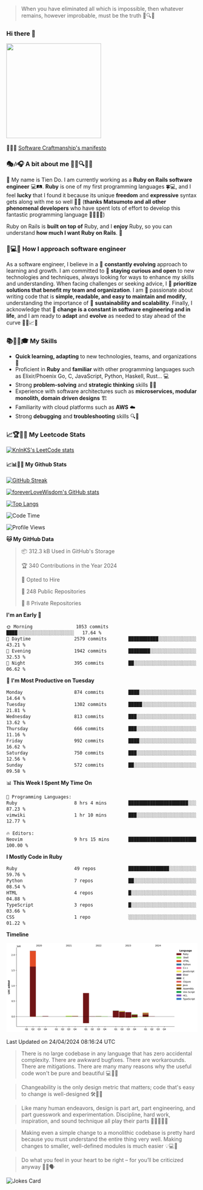 > When you have eliminated all which is impossible, then whatever remains, however improbable, must be the truth 🤔🔍💡
### Hi there 👋

<!--
**foreverLoveWisdom/foreverLoveWisdom** is a ✨ _special_ ✨ repository because its `README.md` (this file) appears on your GitHub profile.

Here are some ideas to get you started:

- 🔭 I’m currently working on ...
- 🌱 I’m currently learning ...
- 👯 I’m looking to collaborate on ...
- 🤔 I’m looking for help with ...
- 💬 Ask me about ...
- 📫 How to reach me: ...
- 😄 Pronouns: ...
- ⚡ Fun fact: ...
-->

<img src="https://codecondo.com/wp-content/uploads/2017/09/railslogo.png" width="250" height="250">

 📜🔨🌟 [Software Craftmanship's manifesto](http://manifesto.softwarecraftsmanship.org/)

### 🎭🎶🎧 A bit about me 🕵️‍♀️🔍🕵️‍♂️
👋 My name is Tien Do. I am currently working as a **Ruby on Rails software engineer** 💻🛤️. **Ruby** is one of my first programming languages 🍀💻, and I feel **lucky** that I found it because its unique **freedom** and **expressive** syntax gets along with me so well 🤗💬 (**thanks Matsumoto and all other phenomenal developers** who have spent lots of effort to develop this fantastic programming language 🙏👨‍💻🌟)

Ruby on Rails is **built on top of** Ruby, and I **enjoy** Ruby, so you can understand **how much I want Ruby on Rails**. 🤩

### 🤔💻🔨 How I approach software engineer
As a software engineer, I believe in a 🔄 **constantly evolving** approach to learning and growth. I am committed to 🤔 **staying curious and open** to new technologies and techniques, always looking for ways to enhance my skills and understanding. When facing challenges or seeking advice, I 👥  **prioritize solutions that benefit my team and organization**. I am 🎉 passionate about writing code that is **simple, readable, and easy to maintain and modify**, understanding the importance of 🌱 **sustainability and scalability**. Finally, I acknowledge that 🌊 **change is a constant in software engineering and in life**, and I am ready to **adapt** and **evolve** as needed to stay ahead of the curve 🏃‍♂️📈🔄

### 📚🧑‍💻🎓 My Skills
- **Quick learning, adapting** to new technologies, teams, and organizations 🚀
- Proficient in **Ruby** and **familiar** with other programming languages such as Elixir/Phoenix Go, C, JavaScript, Python, Haskell, Rust... 💻
- Strong **problem-solving** and **strategic thinking** skills 🤔💡
- Experience with software architectures such as **microservices, modular monolith, domain driven designs** 🏗️
- Familiarity with cloud platforms such as **AWS** ☁️ 
- Strong **debugging** and **troubleshooting** skills 🔍🐞


### 📈🏆🧑‍💻 My Leetcode Stats
[![KnlnKS's LeetCode stats](https://leetcode-stats-six.vercel.app/?username=foreverLoveWisdom&theme=dark)](https://github.com/KnlnKS/leetcode-stats)

#### 📈📊👨‍💻  My Github Stats

[![GitHub Streak](https://github-readme-streak-stats.herokuapp.com/?user=foreverLoveWisdom&theme=dracula)](https://git.io/streak-stats)
&nbsp;
&nbsp;

[![foreverLoveWisdom's GitHub stats](https://github-readme-stats.vercel.app/api?username=foreverLoveWisdom&show_icons=true&theme=react&count_private=true)](https://github.com/anuraghazra/github-readme-stats)

[![Top Langs](https://github-readme-stats.vercel.app/api/top-langs/?username=foreverLoveWisdom&show_icons=true&theme=vue-dark)](https://github.com/anuraghazra/github-readme-stats)

<!--START_SECTION:waka-->
![Code Time](http://img.shields.io/badge/Code%20Time-2%2C783%20hrs%2011%20mins-blue)

![Profile Views](http://img.shields.io/badge/Profile%20Views-0-blue)

**🐱 My GitHub Data** 

> 📦 312.3 kB Used in GitHub's Storage 
 > 
> 🏆 340 Contributions in the Year 2024
 > 
> 💼 Opted to Hire
 > 
> 📜 248 Public Repositories 
 > 
> 🔑 8 Private Repositories 
 > 
**I'm an Early 🐤** 

```text
🌞 Morning                1053 commits        ████░░░░░░░░░░░░░░░░░░░░░   17.64 % 
🌆 Daytime                2579 commits        ███████████░░░░░░░░░░░░░░   43.21 % 
🌃 Evening                1942 commits        ████████░░░░░░░░░░░░░░░░░   32.53 % 
🌙 Night                  395 commits         ██░░░░░░░░░░░░░░░░░░░░░░░   06.62 % 
```
📅 **I'm Most Productive on Tuesday** 

```text
Monday                   874 commits         ████░░░░░░░░░░░░░░░░░░░░░   14.64 % 
Tuesday                  1302 commits        █████░░░░░░░░░░░░░░░░░░░░   21.81 % 
Wednesday                813 commits         ███░░░░░░░░░░░░░░░░░░░░░░   13.62 % 
Thursday                 666 commits         ███░░░░░░░░░░░░░░░░░░░░░░   11.16 % 
Friday                   992 commits         ████░░░░░░░░░░░░░░░░░░░░░   16.62 % 
Saturday                 750 commits         ███░░░░░░░░░░░░░░░░░░░░░░   12.56 % 
Sunday                   572 commits         ██░░░░░░░░░░░░░░░░░░░░░░░   09.58 % 
```


📊 **This Week I Spent My Time On** 

```text
💬 Programming Languages: 
Ruby                     8 hrs 4 mins        ██████████████████████░░░   87.23 % 
vimwiki                  1 hr 10 mins        ███░░░░░░░░░░░░░░░░░░░░░░   12.77 % 

🔥 Editors: 
Neovim                   9 hrs 15 mins       █████████████████████████   100.00 % 
```

**I Mostly Code in Ruby** 

```text
Ruby                     49 repos            ███████████████░░░░░░░░░░   59.76 % 
Python                   7 repos             ██░░░░░░░░░░░░░░░░░░░░░░░   08.54 % 
HTML                     4 repos             █░░░░░░░░░░░░░░░░░░░░░░░░   04.88 % 
TypeScript               3 repos             █░░░░░░░░░░░░░░░░░░░░░░░░   03.66 % 
CSS                      1 repo              ░░░░░░░░░░░░░░░░░░░░░░░░░   01.22 % 
```



**Timeline**

![Lines of Code chart](https://raw.githubusercontent.com/foreverLoveWisdom/foreverLoveWisdom/main/assets/bar_graph.png)


 Last Updated on 24/04/2024 08:16:24 UTC
<!--END_SECTION:waka-->


> There is no large codebase in any language that has zero accidental complexity. There are awkward bugfixes. There are workarounds. There are mitigations.
> There are many many reasons why the useful code won't be pure and beautiful 💻🐞🤔

> Changeability is the only design metric that matters; code that's easy to change is well-designed 🛠️🔄🎨

> Like many human endeavors, design is part art, part engineering, and part guesswork and experimentation. Discipline, hard work, inspiration, and sound technique all play their parts 🎨🧑‍💻🔬🧪

> Mak­ing even a sim­ple change to a mono­lith­ic code­base is pret­ty hard because you must under­stand the entire thing very well. Mak­ing changes to small­er, well-defined mod­ules is much easier 💡💻🤔
 
 > Do what you feel in your heart to be right – for you’ll be criticized anyway 💖🙏🗣️ 
 
![Jokes Card](https://readme-jokes.vercel.app/api)
